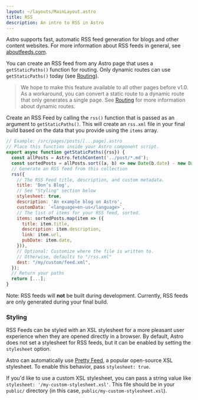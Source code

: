 ```yaml
---
layout: ~/layouts/MainLayout.astro
title: RSS
description: An intro to RSS in Astro
---
```


Astro supports fast, automatic RSS feed generation for blogs and other content websites. For more information about RSS feeds in general, see [aboutfeeds.com](https://aboutfeeds.com/).

You can create an RSS feed from any Astro page that uses a `getStaticPaths()` function for routing. Only dynamic routes can use `getStaticPaths()` today (see [Routing](/en/core-concepts/routing)).

> We hope to make this feature available to all other pages before v1.0. As a workaround, you can convert a static route to a dynamic route that only generates a single page. See [Routing](/en/core-concepts/routing) for more information about dynamic routes.

Create an RSS Feed by calling the `rss()` function that is passed as an argument to `getStaticPaths()`. This will create an `rss.xml` file in your final build based on the data that you provide using the `items` array.

```js
// Example: /src/pages/posts/[...page].astro
// Place this function inside your Astro component script.
export async function getStaticPaths({rss}) {
  const allPosts = Astro.fetchContent('../post/*.md');
  const sortedPosts = allPosts.sort((a, b) => new Date(b.date) - new Date(a.date));
  // Generate an RSS feed from this collection
  rss({
    // The RSS Feed title, description, and custom metadata.
    title: 'Don’s Blog',
    // See "Styling" section below
    stylesheet: true,
    description: 'An example blog on Astro',
    customData: `<language>en-us</language>`,
    // The list of items for your RSS feed, sorted.
    items: sortedPosts.map(item => ({
      title: item.title,
      description: item.description,
      link: item.url,
      pubDate: item.date,
    })),
    // Optional: Customize where the file is written to.
    // Otherwise, defaults to "/rss.xml"
    dest: "/my/custom/feed.xml",
  });
  // Return your paths
  return [...];
}
```

Note: RSS feeds will **not** be built during development. Currently, RSS feeds are only generated during your final build.

### Styling

RSS Feeds can be styled with an XSL stylesheet for a more pleasant user experience when they are opened directly in a browser. By default, Astro does not set a stylesheet for RSS feeds, but it can be enabled by setting the `stylesheet` option.

Astro can automatically use [Pretty Feed](https://github.com/genmon/aboutfeeds/blob/main/tools/pretty-feed-v3.xsl), a popular open-source XSL stylesheet. To enable this behavior, pass `stylesheet: true`.

If you'd like to use a custom XSL stylesheet, you can pass a string value like `stylesheet: '/my-custom-stylesheet.xsl'`. This file should be in your `public/` directory (in this case, `public/my-custom-stylesheet.xsl`).
